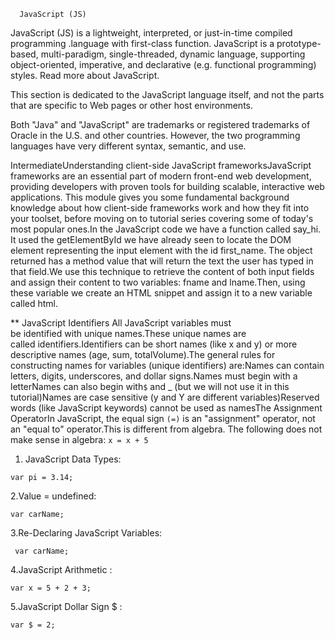       JavaScript (JS)

JavaScript (JS) is a lightweight, interpreted, or just-in-time compiled programming .language with first-class function.
JavaScript is a prototype-based, multi-paradigm, single-threaded, dynamic language, supporting object-oriented, imperative, and declarative (e.g. functional programming) styles. Read more about JavaScript.

This section is dedicated to the JavaScript language itself, and not the parts that are specific to Web pages or other host environments.

Both "Java" and "JavaScript" are trademarks or registered trademarks of Oracle in the U.S. and other countries. However, the two programming languages have very different syntax, semantic, and use.

IntermediateUnderstanding client-side JavaScript frameworksJavaScript frameworks are an essential part of modern front-end web development, providing developers with proven tools for building scalable, interactive web applications. This module gives you some fundamental background knowledge about how client-side frameworks work and how they fit into your toolset, before moving on to tutorial series covering some of today's most popular ones.In the JavaScript code we have a function called say_hi. It used the getElementById we have already seen to locate the DOM element representing the input element with the id first_name. The object returned has a method value that will return the text the user has typed in that field.We use this technique to retrieve the content of both input fields and assign their content to two variables: fname and lname.Then, using these variable we create an HTML snippet and assign it to a new variable called html.


** JavaScript Identifiers All JavaScript variables must be identified with unique names.These unique names are
 called identifiers.Identifiers can be short names (like x and y) or more descriptive names (age, sum, totalVolume).The general rules for constructing names for variables (unique identifiers) are:Names can contain letters, digits, underscores, and dollar signs.Names must begin with a letterNames can also begin with``` $ ``` and _ (but we will not use it in this tutorial)Names are case sensitive (y and Y are different variables)Reserved words (like JavaScript keywords) cannot be used as namesThe Assignment OperatorIn JavaScript, the equal sign ``` (=) ``` is an "assignment" operator, not an "equal to" operator.This is different from algebra. The following does not make sense in algebra: ``` x = x + 5 ```

1. JavaScript Data Types:
 ```
 var pi = 3.14;
 ```
2.Value = undefined:
 ```
 var carName;
 ```
 3.Re-Declaring JavaScript Variables:
 ```
  var carName;
 ```
 4.JavaScript Arithmetic :
 ```
 var x = 5 + 2 + 3;
 ```
 5.JavaScript Dollar Sign $ :
 ```
 var $ = 2;
 ```